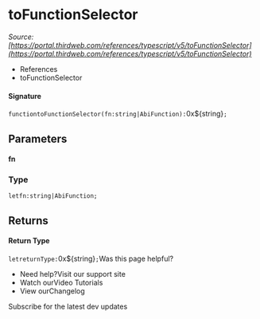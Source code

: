 # toFunctionSelector

*Source: [https://portal.thirdweb.com/references/typescript/v5/toFunctionSelector](https://portal.thirdweb.com/references/typescript/v5/toFunctionSelector)*

* References
* toFunctionSelector

#### Signature

`functiontoFunctionSelector(fn:string|AbiFunction):`0x${string}`;`
## Parameters

#### fn

### Type

`letfn:string|AbiFunction;`
## Returns

#### Return Type

`letreturnType:`0x${string}`;`Was this page helpful?

* Need help?Visit our support site
* Watch ourVideo Tutorials
* View ourChangelog

Subscribe for the latest dev updates


